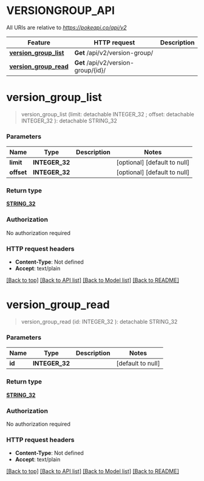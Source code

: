 # VERSIONGROUP_API

All URIs are relative to *https://pokeapi.co/api/v2*

Feature | HTTP request | Description
------------- | ------------- | -------------
[**version_group_list**](VERSIONGROUP_API.md#version_group_list) | **Get** /api/v2/version-group/ | 
[**version_group_read**](VERSIONGROUP_API.md#version_group_read) | **Get** /api/v2/version-group/{id}/ | 


# **version_group_list**
> version_group_list (limit:  detachable INTEGER_32 ; offset:  detachable INTEGER_32 ): detachable STRING_32





### Parameters

Name | Type | Description  | Notes
------------- | ------------- | ------------- | -------------
 **limit** | **INTEGER_32**|  | [optional] [default to null]
 **offset** | **INTEGER_32**|  | [optional] [default to null]

### Return type

[**STRING_32**](STRING_32.md)

### Authorization

No authorization required

### HTTP request headers

 - **Content-Type**: Not defined
 - **Accept**: text/plain

[[Back to top]](#) [[Back to API list]](../README.md#documentation-for-api-endpoints) [[Back to Model list]](../README.md#documentation-for-models) [[Back to README]](../README.md)

# **version_group_read**
> version_group_read (id: INTEGER_32 ): detachable STRING_32





### Parameters

Name | Type | Description  | Notes
------------- | ------------- | ------------- | -------------
 **id** | **INTEGER_32**|  | [default to null]

### Return type

[**STRING_32**](STRING_32.md)

### Authorization

No authorization required

### HTTP request headers

 - **Content-Type**: Not defined
 - **Accept**: text/plain

[[Back to top]](#) [[Back to API list]](../README.md#documentation-for-api-endpoints) [[Back to Model list]](../README.md#documentation-for-models) [[Back to README]](../README.md)

